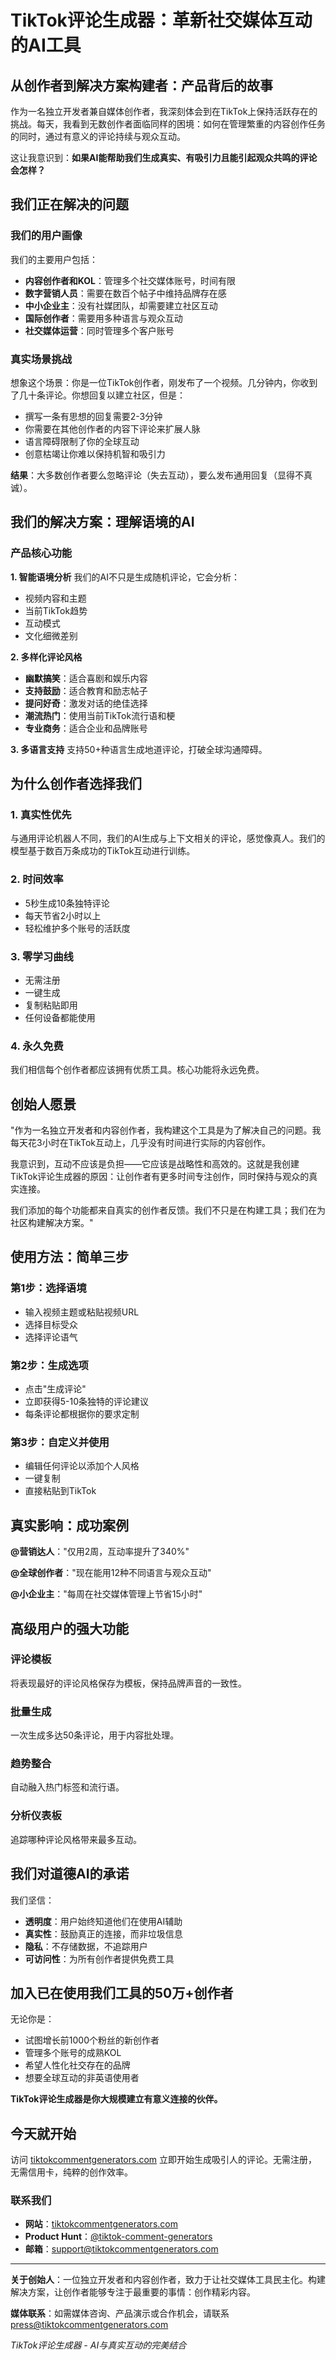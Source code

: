 # TikTok评论生成器：革新社交媒体互动的AI工具

## 从创作者到解决方案构建者：产品背后的故事

作为一名独立开发者兼自媒体创作者，我深刻体会到在TikTok上保持活跃存在的挑战。每天，我看到无数创作者面临同样的困境：如何在管理繁重的内容创作任务的同时，通过有意义的评论持续与观众互动。

这让我意识到：**如果AI能帮助我们生成真实、有吸引力且能引起观众共鸣的评论会怎样？**

## 我们正在解决的问题

### 我们的用户画像

我们的主要用户包括：
- **内容创作者和KOL**：管理多个社交媒体账号，时间有限
- **数字营销人员**：需要在数百个帖子中维持品牌存在感
- **中小企业主**：没有社媒团队，却需要建立社区互动
- **国际创作者**：需要用多种语言与观众互动
- **社交媒体运营**：同时管理多个客户账号

### 真实场景挑战

想象这个场景：你是一位TikTok创作者，刚发布了一个视频。几分钟内，你收到了几十条评论。你想回复以建立社区，但是：
- 撰写一条有思想的回复需要2-3分钟
- 你需要在其他创作者的内容下评论来扩展人脉
- 语言障碍限制了你的全球互动
- 创意枯竭让你难以保持机智和吸引力

**结果**：大多数创作者要么忽略评论（失去互动），要么发布通用回复（显得不真诚）。

## 我们的解决方案：理解语境的AI

### 产品核心功能

**1. 智能语境分析**
我们的AI不只是生成随机评论，它会分析：
- 视频内容和主题
- 当前TikTok趋势
- 互动模式
- 文化细微差别

**2. 多样化评论风格**
- **幽默搞笑**：适合喜剧和娱乐内容
- **支持鼓励**：适合教育和励志帖子
- **提问好奇**：激发对话的绝佳选择
- **潮流热门**：使用当前TikTok流行语和梗
- **专业商务**：适合企业和品牌账号

**3. 多语言支持**
支持50+种语言生成地道评论，打破全球沟通障碍。

## 为什么创作者选择我们

### 1. **真实性优先**
与通用评论机器人不同，我们的AI生成与上下文相关的评论，感觉像真人。我们的模型基于数百万条成功的TikTok互动进行训练。

### 2. **时间效率**
- 5秒生成10条独特评论
- 每天节省2小时以上
- 轻松维护多个账号的活跃度

### 3. **零学习曲线**
- 无需注册
- 一键生成
- 复制粘贴即用
- 任何设备都能使用

### 4. **永久免费**
我们相信每个创作者都应该拥有优质工具。核心功能将永远免费。

## 创始人愿景

"作为一名独立开发者和内容创作者，我构建这个工具是为了解决自己的问题。我每天花3小时在TikTok互动上，几乎没有时间进行实际的内容创作。

我意识到，互动不应该是负担——它应该是战略性和高效的。这就是我创建TikTok评论生成器的原因：让创作者有更多时间专注创作，同时保持与观众的真实连接。

我们添加的每个功能都来自真实的创作者反馈。我们不只是在构建工具；我们在为社区构建解决方案。"

## 使用方法：简单三步

### 第1步：选择语境
- 输入视频主题或粘贴视频URL
- 选择目标受众
- 选择评论语气

### 第2步：生成选项
- 点击"生成评论"
- 立即获得5-10条独特的评论建议
- 每条评论都根据你的要求定制

### 第3步：自定义并使用
- 编辑任何评论以添加个人风格
- 一键复制
- 直接粘贴到TikTok

## 真实影响：成功案例

**@营销达人**："仅用2周，互动率提升了340%"

**@全球创作者**："现在能用12种不同语言与观众互动"

**@小企业主**："每周在社交媒体管理上节省15小时"

## 高级用户的强大功能

### 评论模板
将表现最好的评论风格保存为模板，保持品牌声音的一致性。

### 批量生成
一次生成多达50条评论，用于内容批处理。

### 趋势整合
自动融入热门标签和流行语。

### 分析仪表板
追踪哪种评论风格带来最多互动。

## 我们对道德AI的承诺

我们坚信：
- **透明度**：用户始终知道他们在使用AI辅助
- **真实性**：鼓励真正的连接，而非垃圾信息
- **隐私**：不存储数据，不追踪用户
- **可访问性**：为所有创作者提供免费工具

## 加入已在使用我们工具的50万+创作者

无论你是：
- 试图增长前1000个粉丝的新创作者
- 管理多个账号的成熟KOL
- 希望人性化社交存在的品牌
- 想要全球互动的非英语使用者

**TikTok评论生成器是你大规模建立有意义连接的伙伴。**

## 今天就开始

访问 [tiktokcommentgenerators.com](https://tiktokcommentgenerators.com) 立即开始生成吸引人的评论。无需注册，无需信用卡，纯粹的创作效率。

### 联系我们
- **网站**：[tiktokcommentgenerators.com](https://tiktokcommentgenerators.com)
- **Product Hunt**：[@tiktok-comment-generators](https://www.producthunt.com/products/tiktok-comment-generators)
- **邮箱**：support@tiktokcommentgenerators.com

---

**关于创始人**：一位独立开发者和内容创作者，致力于让社交媒体工具民主化。构建解决方案，让创作者能够专注于最重要的事情：创作精彩内容。

**媒体联系**：如需媒体咨询、产品演示或合作机会，请联系 press@tiktokcommentgenerators.com

*TikTok评论生成器 - AI与真实互动的完美结合*